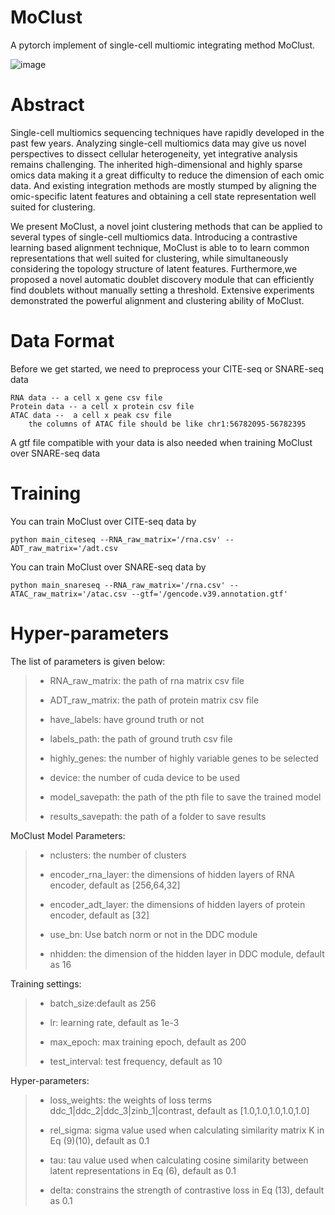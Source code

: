 # MoClust
A pytorch implement of single-cell multiomic integrating method MoClust.

![image](https://user-images.githubusercontent.com/52522175/160607926-0e77a9b5-7a1a-4b88-8f64-299de3029092.png)


# Abstract
 Single-cell multiomics sequencing techniques have rapidly developed in the past few years. Analyzing single-cell multiomics data may give us novel perspectives to dissect cellular heterogeneity, yet integrative analysis remains challenging. The inherited high-dimensional and highly sparse omics data making it a great difficulty to reduce the dimension of each omic data. And existing integration methods are mostly stumped by aligning the omic-specific latent features and obtaining a cell state representation well suited for clustering.
 
We present MoClust, a novel joint clustering methods that can be applied to several types of single-cell multiomics data. Introducing a contrastive learning based alignment technique, MoClust is able to to learn common representations that well suited for clustering, while simultaneously considering the topology structure of latent features. Furthermore,we proposed a novel automatic doublet discovery module that can efficiently find doublets without manually setting a threshold. Extensive experiments demonstrated the powerful alignment and clustering ability of MoClust.

# Data Format
Before we get started, we need to preprocess your CITE-seq or SNARE-seq data 

    RNA data -- a cell x gene csv file
    Protein data -- a cell x protein csv file
    ATAC data --  a cell x peak csv file
        the columns of ATAC file should be like chr1:56782095-56782395
        
A gtf file compatible with your data is also needed when training MoClust over SNARE-seq data

# Training
You can train MoClust over CITE-seq data by

    python main_citeseq --RNA_raw_matrix='/rna.csv' --ADT_raw_matrix='/adt.csv
    
You can train MoClust over SNARE-seq data by

    python main_snareseq --RNA_raw_matrix='/rna.csv' --ATAC_raw_matrix='/atac.csv --gtf='/gencode.v39.annotation.gtf'
    
# Hyper-parameters
The list of parameters is given below:

>- RNA_raw_matrix: the path of rna matrix csv file
>
>- ADT_raw_matrix: the path of protein matrix csv file
>
>- have_labels: have ground truth or not
>
>- labels_path: the path of ground truth csv file
>
>- highly_genes: the number of highly variable genes to be selected
>
>- device: the number of cuda device to be used
>
>- model_savepath: the path of the pth file to save the trained model
>
>- results_savepath: the path of a folder to save results


MoClust Model Parameters:

>- nclusters: the number of clusters
>
>- encoder_rna_layer: the dimensions of hidden layers of RNA encoder, default as [256,64,32]
>
>- encoder_adt_layer: the dimensions of hidden layers of protein encoder, default as [32]
>
>- use_bn: Use batch norm or not in the DDC module
>
>- nhidden: the dimension of the hidden layer in DDC module, default as 16

Training settings:

>- batch_size:default as 256
>
>- lr: learning rate, default as 1e-3
>
>- max_epoch: max training epoch, default as 200
>
>- test_interval: test frequency, default as 10

Hyper-parameters:

>- loss_weights: the weights of loss terms ddc_1|ddc_2|ddc_3|zinb_1|contrast, default as [1.0,1.0,1.0,1.0,1.0]
>
>- rel_sigma: sigma value used when calculating similarity matrix K in Eq (9)(10), default as 0.1
>
> - tau: tau value used when calculating cosine similarity between latent representations in Eq (6), default as 0.1
> 
> - delta: constrains the strength of contrastive loss in Eq (13), default as 0.1


